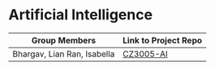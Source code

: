 # Artificial Intelligence

| Group Members               | Link to Project Repo                                       |
| --------------------------- | ---------------------------------------------------------- |
| Bhargav, Lian Ran, Isabella | [CZ3005-AI](https://github.com/majulahsingapuri/CZ3005-AI) |

